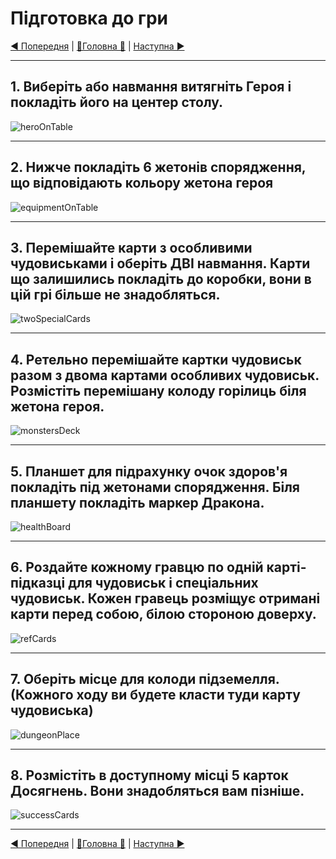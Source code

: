 # Підготовка до гри

[◄ Попередня](ComponentPage.md) | [🚪Головна 🚪](IndexPage.md) | [Наступна ►](GamePlayPage.md)

***

## 1. Виберіть або навмання витягніть Героя і покладіть його на центер столу.

![heroOnTable]

***

## 2. Нижче покладіть 6 жетонів спорядження, що відповідають кольору жетона героя

![equipmentOnTable]

***

## 3. Перемішайте карти з особливими чудовиськами і оберіть **ДВІ** навмання. Карти що залишились покладіть до коробки, вони в цій грі більше не знадобляться.

![twoSpecialCards]

***

## 4. Ретельно перемішайте картки чудовиськ разом з двома картами особливих чудовиськ. Розмістіть перемішану колоду горілиць біля жетона героя.

![monstersDeck]

***

## 5. Планшет для підрахунку очок здоров'я покладіть під жетонами спорядження. Біля планшету покладіть маркер Дракона.

![healthBoard]

***

## 6. Роздайте кожному гравцю по одній карті-підказці для чудовиськ і спеціальних чудовиськ. Кожен гравець розміщує отримані карти перед собою, білою стороною доверху.

![refCards]

***

## 7. Оберіть місце для колоди підземелля. (Кожного ходу ви будете класти туди карту чудовиська)

![dungeonPlace]

***

## 8. Розмістіть в доступному місці 5 карток Досягнень. Вони знадобляться вам пізніше.

![successCards]

***

[◄ Попередня](ComponentPage.md) | [🚪Головна 🚪](IndexPage.md) | [Наступна ►](GamePlayPage.md)

<!--Image links ref-->
[heroOnTable]: ../../resources/img/setup01.jpg
[equipmentOnTable]: ../../resources/img/setup02.jpg
[twoSpecialCards]: ../../resources/img/setup03.jpg
[monstersDeck]: ../../resources/img/setup04.jpg
[healthBoard]: ../../resources/img/setup05.jpg
[refCards]: ../../resources/img/setup06.jpg
[dungeonPlace]: ../../resources/img/setup07.jpg
[successCards]: ../../resources/img/setup08.jpg